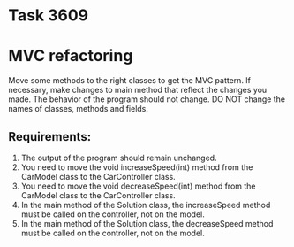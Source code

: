 # Task 3609
# MVC refactoring

Move some methods to the right classes to get the MVC pattern. If necessary, make changes to
main method that reflect the changes you made. The behavior of the program should not change.
DO NOT change the names of classes, methods and fields.


## Requirements:
1. The output of the program should remain unchanged.
2. You need to move the void increaseSpeed(int) method from the CarModel class to the CarController class.
3. You need to move the void decreaseSpeed(int) method from the CarModel class to the CarController class.
4. In the main method of the Solution class, the increaseSpeed method must be called on the controller, not on the model.
5. In the main method of the Solution class, the decreaseSpeed method must be called on the controller, not on the model.